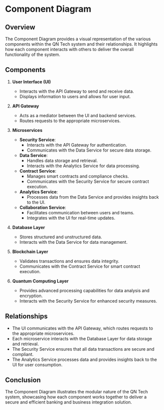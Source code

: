 # Component Diagram

## Overview
The Component Diagram provides a visual representation of the various components within the QN Tech system and their relationships. It highlights how each component interacts with others to deliver the overall functionality of the system.

## Components
1. **User  Interface (UI)**
   - Interacts with the API Gateway to send and receive data.
   - Displays information to users and allows for user input.

2. **API Gateway**
   - Acts as a mediator between the UI and backend services.
   - Routes requests to the appropriate microservices.

3. **Microservices**
   - **Security Service**: 
     - Interacts with the API Gateway for authentication.
     - Communicates with the Data Service for secure data storage.
   - **Data Service**: 
     - Handles data storage and retrieval.
     - Interacts with the Analytics Service for data processing.
   - **Contract Service**: 
     - Manages smart contracts and compliance checks.
     - Communicates with the Security Service for secure contract execution.
   - **Analytics Service**: 
     - Processes data from the Data Service and provides insights back to the UI.
   - **Collaboration Service**: 
     - Facilitates communication between users and teams.
     - Integrates with the UI for real-time updates.

4. **Database Layer**
   - Stores structured and unstructured data.
   - Interacts with the Data Service for data management.

5. **Blockchain Layer**
   - Validates transactions and ensures data integrity.
   - Communicates with the Contract Service for smart contract execution.

6. **Quantum Computing Layer**
   - Provides advanced processing capabilities for data analysis and encryption.
   - Interacts with the Security Service for enhanced security measures.

## Relationships
- The UI communicates with the API Gateway, which routes requests to the appropriate microservices.
- Each microservice interacts with the Database Layer for data storage and retrieval.
- The Security Service ensures that all data transactions are secure and compliant.
- The Analytics Service processes data and provides insights back to the UI for user consumption.

## Conclusion
The Component Diagram illustrates the modular nature of the QN Tech system, showcasing how each component works together to deliver a secure and efficient banking and business integration solution.
